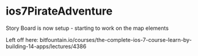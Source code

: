 # ios7PirateAdventure

Story Board is now setup - starting to work on the map elements

Left off here:  bitfountain.io/courses/the-complete-ios-7-course-learn-by-building-14-apps/lectures/4386

